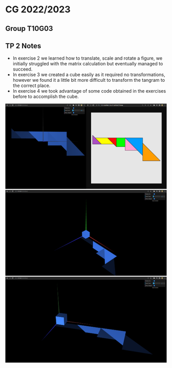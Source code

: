 # CG 2022/2023

## Group T10G03

## TP 2 Notes

- In exercise 2 we learned how to translate, scale and rotate a figure, we initially struggled with the matrix calculation but eventually managed to succeed.
- In exercise 3 we created a cube easily as it required no transformations, however we found it a little bit more difficult to transform the tangram to the correct place.
- In exercise 4 we took advantage of some code obtained in the exercises before to accomplish the cube.

![Screenshot 1](screenshots/cg-t10g03-tp2-1.png)
![Screenshot 2](screenshots/cg-t10g03-tp2-2.png)
![Screenshot 3](screenshots/cg-t10g03-tp2-3.png)
